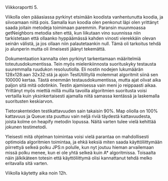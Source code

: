 Viikkoraportti 5.

Viikolla olen pääasiassa pyrkinyt etsimään koodista vanhentunutta koodia, ja siivoamaan niitä pois. Samalla kun koodia olen penkonut läpi olen yrittänyt saada joitain metodeja toimimaan paremmin. Paransin muunmoassa getNeighbors metodia siten että, kun liikutaan vino suunnissa niin tarkistetaan että ollaanko hyppäämässä kahden vinosti vierekkäin olevan seinän välistä, ja jos ollaan niin palautetaankin null. Tämä oli tarkoitus tehdä jo alunperin mutta oli ilmeisesti jäänyt tekemättä.

Dokumentaation kannalta olen pyrkinyt tarkentamaan määritelmiä toteutusdokumentissa. Tein myös mielenkiinnosta suorituskyky testausta suuremmalla ruudukon resoluutiolla. Eli nostin nodejen lukumäärän 128x128:aan 32x32:stä ja ajoin TestUtilityllä molemmat algoritmit siinä sen 100000 kertaa. Tästä enemmän testausdokumentissa, mutta ajat olivat aika paljon sitä mitä odotinkin. Testin ajamisessa vain meni jo reippaasti aikaa. Yrittänyt myös miettiä millä muilla tavoilla algoritmien suoritusta voisi vertailla kuin yksinkertaisesti ajamalla niitä samassa kentässä ja laskemalla suoritusten keskiarvon.

Tietorakenteiden testikattavuuden sain takaisin 90%. Map oliolla on 100% kattavuus ja Queue:sta puuttuu vain neljä riviä täydestä kattavuudesta, joista kolme on heapify metodin lopussa. Näitä varten tulee vielä kehittää jokunen testimetodi.

Yleisesti mitä ohjelman toimintaa voisi vielä parantaa on mahdollisesti optimoida algoritmien toimintaa, ja ehkä keksiä miten saada käyttöliittymään piirrettyä selkeä polku JPS:n polulle, kun nyt joutuu hieman arvailemaan missä polku menee, kun ei ole yhtä selkeä kuin A* algoritmissa. Toisaalta näin jälkikäteen totesin että käyttöliittymä olisi kannattanut tehdä melko eritavalla sitä varten.

Viikolla käytetty aika noin 12h.